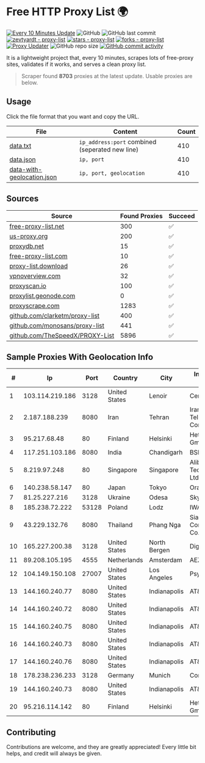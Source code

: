 
# Free HTTP Proxy List 🌍

[![Every 10 Minutes Update](https://github.com/mertguvencli/http-proxy-list/actions/workflows/main.yml/badge.svg?branch=main)](https://github.com/mertguvencli/http-proxy-list/actions/workflows/main.yml)
![GitHub](https://img.shields.io/github/license/mertguvencli/http-proxy-list)
![GitHub last commit](https://img.shields.io/github/last-commit/mertguvencli/http-proxy-list)
[![zevtyardt - proxy-list](https://img.shields.io/static/v1?label=zevtyardt&message=proxy-list&color=blue&logo=github)](https://github.com/zevtyardt/proxy-list "Go to GitHub repo")
[![stars - proxy-list](https://img.shields.io/github/stars/zevtyardt/proxy-list?style=social)](https://github.com/zevtyardt/proxy-list)
[![forks - proxy-list](https://img.shields.io/github/forks/zevtyardt/proxy-list?style=social)](https://github.com/zevtyardt/proxy-list)
[![Proxy Updater](https://github.com/zevtyardt/proxy-list/workflows/Proxy%20Updater/badge.svg)](https://github.com/zevtyardt/proxy-list/actions?query=workflow:"Proxy+Updater")
![GitHub repo size](https://img.shields.io/github/repo-size/zevtyardt/proxy-list)
[![GitHub commit activity](https://img.shields.io/github/commit-activity/m/zevtyardt/proxy-list?logo=commits)](https://github.com/zevtyardt/proxy-list/commits/main)

It is a lightweight project that, every 10 minutes, scrapes lots of free-proxy sites, validates if it works, and serves a clean proxy list.

> Scraper found **8703** proxies at the latest update. Usable proxies are below.

## Usage

Click the file format that you want and copy the URL.

|File|Content|Count|
|----|-------|-----|
|[data.txt](https://raw.githubusercontent.com/mertguvencli/http-proxy-list/main/proxy-list/data.txt)|`ip_address:port` combined (seperated new line)|410|
|[data.json](https://raw.githubusercontent.com/mertguvencli/http-proxy-list/main/proxy-list/data.json)|`ip, port`|410|
|[data-with-geolocation.json](https://raw.githubusercontent.com/mertguvencli/http-proxy-list/main/proxy-list/data-with-geolocation.json)|`ip, port, geolocation`|410|

## Sources

|Source|Found Proxies|Succeed|
|------|-------------|-------|
|[free-proxy-list.net](https://free-proxy-list.net)|300|✅|
|[us-proxy.org](https://www.us-proxy.org)|200|✅|
|[proxydb.net](http://proxydb.net)|15|✅|
|[free-proxy-list.com](https://free-proxy-list.com/?page=&port=&type%5B%5D=http&type%5B%5D=https&up_time=0&search=Search)|10|✅|
|[proxy-list.download](https://www.proxy-list.download/HTTP)|26|✅|
|[vpnoverview.com](https://vpnoverview.com/privacy/anonymous-browsing/free-proxy-servers)|32|✅|
|[proxyscan.io](https://www.proxyscan.io)|100|✅|
|[proxylist.geonode.com](https://proxylist.geonode.com/api/proxy-list?limit=300&page=1&sort_by=lastChecked&sort_type=desc&protocols=http,https)|0|✅|
|[proxyscrape.com](https://api.proxyscrape.com/v2/?request=displayproxies&protocol=http&timeout=10000&country=all&ssl=all&anonymity=all)|1283|✅|
|[github.com/clarketm/proxy-list](https://raw.githubusercontent.com/clarketm/proxy-list/master/proxy-list-raw.txt)|400|✅|
|[github.com/monosans/proxy-list](https://raw.githubusercontent.com/monosans/proxy-list/main/proxies/http.txt)|441|✅|
|[github.com/TheSpeedX/PROXY-List](https://raw.githubusercontent.com/TheSpeedX/PROXY-List/master/http.txt)|5896|✅|


## Sample Proxies With Geolocation Info

|#|Ip|Port|Country|City|Internet Service Provider|
|-|--|----|-------|----|-------------------------|
|1|103.114.219.186|3128|United States|Lenoir|Centrilogic, Inc.|
|2|2.187.188.239|8080|Iran|Tehran|Iran Telecommunication Company PJS|
|3|95.217.68.48|80|Finland|Helsinki|Hetzner Online GmbH|
|4|117.251.103.186|8080|India|Chandigarh|BSNL Internet|
|5|8.219.97.248|80|Singapore|Singapore|Alibaba (US) Technology Co., Ltd.|
|6|140.238.58.147|80|Japan|Tokyo|Oracle Corporation|
|7|81.25.227.216|3128|Ukraine|Odesa|Skyline ISP|
|8|185.238.72.222|53128|Poland|Lodz|IWACOM Sp. z o.o.|
|9|43.229.132.76|8080|Thailand|Phang Nga|Siamdata Communication Co.|
|10|165.227.200.38|3128|United States|North Bergen|DigitalOcean, LLC|
|11|89.208.105.195|4555|Netherlands|Amsterdam|AEZA GROUP Ltd|
|12|104.149.150.108|27007|United States|Los Angeles|Psychz Networks|
|13|144.160.240.77|8080|United States|Indianapolis|AT&T Services, Inc.|
|14|144.160.240.72|8080|United States|Indianapolis|AT&T Services, Inc.|
|15|144.160.240.75|8080|United States|Indianapolis|AT&T Services, Inc.|
|16|144.160.240.73|8080|United States|Indianapolis|AT&T Services, Inc.|
|17|144.160.240.76|8080|United States|Indianapolis|AT&T Services, Inc.|
|18|178.238.236.233|3128|Germany|Munich|Contabo GmbH|
|19|144.160.240.73|8080|United States|Indianapolis|AT&T Services, Inc.|
|20|95.216.114.142|80|Finland|Helsinki|Hetzner Online GmbH|



## Contributing

Contributions are welcome, and they are greatly appreciated! Every
little bit helps, and credit will always be given.


